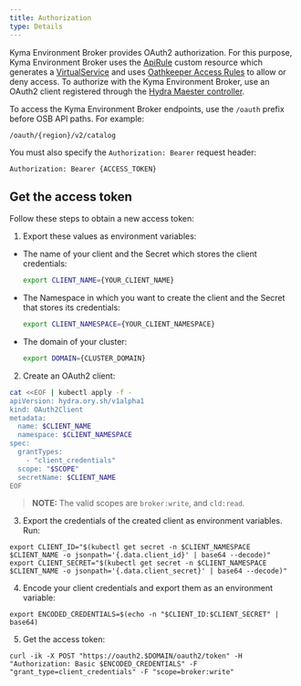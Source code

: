 ```yaml
---
title: Authorization
type: Details
---
```


Kyma Environment Broker provides OAuth2 authorization. For this purpose, Kyma Environment Broker uses the [ApiRule](https://github.com/kyma-project/kyma/blob/master/docs/api-gateway-v2/06-01-apirule.md) custom resource which generates a [VirtualService](https://istio.io/docs/reference/config/networking/virtual-service/) and uses  [Oathkeeper Access Rules](https://www.ory.sh/docs/oathkeeper/api-access-rules) to allow or deny access.
To authorize with the Kyma Environment Broker, use an OAuth2 client registered through the [Hydra Maester controller](https://github.com/ory/k8s/blob/master/docs/helm/hydra-maester.md).

To access the Kyma Environment Broker endpoints, use the `/oauth` prefix before OSB API paths. For example:

```shell
/oauth/{region}/v2/catalog
```

You must also specify the `Authorization: Bearer` request header:

```shell
Authorization: Bearer {ACCESS_TOKEN}
```

## Get the access token

Follow these steps to obtain a new access token:

1. Export these values as environment variables:

  - The name of your client and the Secret which stores the client credentials:

    ```bash
    export CLIENT_NAME={YOUR_CLIENT_NAME}
    ```

  - The Namespace in which you want to create the client and the Secret that stores its credentials:

    ```bash
    export CLIENT_NAMESPACE={YOUR_CLIENT_NAMESPACE}
    ```

  - The domain of your cluster:

    ```bash
    export DOMAIN={CLUSTER_DOMAIN}
    ```

2. Create an OAuth2 client:

```bash
cat <<EOF | kubectl apply -f -
apiVersion: hydra.ory.sh/v1alpha1
kind: OAuth2Client
metadata:
  name: $CLIENT_NAME
  namespace: $CLIENT_NAMESPACE
spec:
  grantTypes:
    - "client_credentials"
  scope: "$SCOPE"
  secretName: $CLIENT_NAME
EOF
```

> **NOTE:** The valid scopes are `broker:write`, and `cld:read`.

3. Export the credentials of the created client as environment variables. Run:

```shell
export CLIENT_ID="$(kubectl get secret -n $CLIENT_NAMESPACE $CLIENT_NAME -o jsonpath='{.data.client_id}' | base64 --decode)"
export CLIENT_SECRET="$(kubectl get secret -n $CLIENT_NAMESPACE $CLIENT_NAME -o jsonpath='{.data.client_secret}' | base64 --decode)"
```

4. Encode your client credentials and export them as an environment variable:

```shell
export ENCODED_CREDENTIALS=$(echo -n "$CLIENT_ID:$CLIENT_SECRET" | base64)
```

5. Get the access token:

```shell
curl -ik -X POST "https://oauth2.$DOMAIN/oauth2/token" -H "Authorization: Basic $ENCODED_CREDENTIALS" -F "grant_type=client_credentials" -F "scope=broker:write"
```
